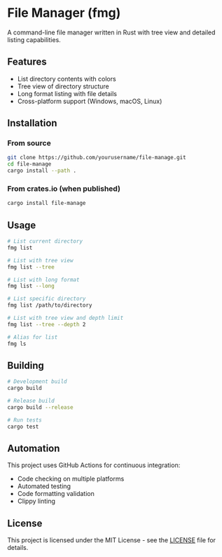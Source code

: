 # File Manager (fmg)

A command-line file manager written in Rust with tree view and detailed listing capabilities.

## Features

- List directory contents with colors
- Tree view of directory structure
- Long format listing with file details
- Cross-platform support (Windows, macOS, Linux)

## Installation

### From source

```bash
git clone https://github.com/yourusername/file-manage.git
cd file-manage
cargo install --path .
```

### From crates.io (when published)

```bash
cargo install file-manage
```

## Usage

```bash
# List current directory
fmg list

# List with tree view
fmg list --tree

# List with long format
fmg list --long

# List specific directory
fmg list /path/to/directory

# List with tree view and depth limit
fmg list --tree --depth 2

# Alias for list
fmg ls
```

## Building

```bash
# Development build
cargo build

# Release build
cargo build --release

# Run tests
cargo test
```

## Automation

This project uses GitHub Actions for continuous integration:
- Code checking on multiple platforms
- Automated testing
- Code formatting validation
- Clippy linting

## License

This project is licensed under the MIT License - see the [LICENSE](LICENSE) file for details.